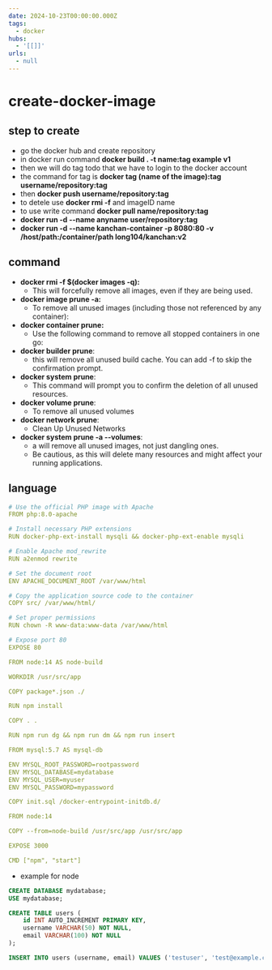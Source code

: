 ```yaml
---
date: 2024-10-23T00:00:00.000Z
tags:
  - docker
hubs:
  - '[[]]'
urls:
  - null
---
```

# create-docker-image

## step to create

- go the docker hub and create repository
- in docker run command **docker build . -t name:tag example v1**
- then we will do tag todo that we have to login to the docker account
- the command for tag is **docker tag (name of the image):tag username/repository:tag**
- then **docker push username/repository:tag**
- to detele use **docker rmi -f** and imageID name
- to use write command **docker pull name/repository:tag**
- **docker run -d --name anyname user/repository:tag**
- **docker run -d --name kanchan-container -p 8080:80 -v /host/path:/container/path long104/kanchan:v2**

## command

- **docker rmi -f $(docker images -q):**
  - This will forcefully remove all images, even if they are being used.
- **docker image prune -a:**
  - To remove all unused images (including those not referenced by any container):
- **docker container prune:**
  - Use the following command to remove all stopped containers in one go:
- **docker builder prune**:
  * this will remove all unused build cache. You can add -f to skip the confirmation prompt.
- **docker system prune**:
  * This command will prompt you to confirm the deletion of all unused resources.
- **docker volume prune**:
  * To remove all unused volumes
- **docker network prune**:
  * Clean Up Unused Networks
- **docker system prune -a --volumes**:
  * a will remove all unused images, not just dangling ones.
  * Be cautious, as this will delete many resources and might affect your running applications.
  

## language

```yaml
# Use the official PHP image with Apache
FROM php:8.0-apache

# Install necessary PHP extensions
RUN docker-php-ext-install mysqli && docker-php-ext-enable mysqli

# Enable Apache mod_rewrite
RUN a2enmod rewrite

# Set the document root
ENV APACHE_DOCUMENT_ROOT /var/www/html

# Copy the application source code to the container
COPY src/ /var/www/html/

# Set proper permissions
RUN chown -R www-data:www-data /var/www/html

# Expose port 80
EXPOSE 80
```

```yaml
FROM node:14 AS node-build

WORKDIR /usr/src/app

COPY package*.json ./

RUN npm install

COPY . .

RUN npm run dg && npm run dm && npm run insert

FROM mysql:5.7 AS mysql-db

ENV MYSQL_ROOT_PASSWORD=rootpassword
ENV MYSQL_DATABASE=mydatabase
ENV MYSQL_USER=myuser
ENV MYSQL_PASSWORD=mypassword

COPY init.sql /docker-entrypoint-initdb.d/

FROM node:14

COPY --from=node-build /usr/src/app /usr/src/app

EXPOSE 3000

CMD ["npm", "start"]
```

- example for node
```sql
CREATE DATABASE mydatabase;
USE mydatabase;

CREATE TABLE users (
    id INT AUTO_INCREMENT PRIMARY KEY,
    username VARCHAR(50) NOT NULL,
    email VARCHAR(100) NOT NULL
);

INSERT INTO users (username, email) VALUES ('testuser', 'test@example.com');
```
